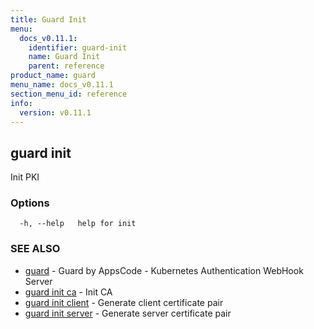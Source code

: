 ```yaml
---
title: Guard Init
menu:
  docs_v0.11.1:
    identifier: guard-init
    name: Guard Init
    parent: reference
product_name: guard
menu_name: docs_v0.11.1
section_menu_id: reference
info:
  version: v0.11.1
---
```


## guard init

Init PKI

### Options

```
  -h, --help   help for init
```

### SEE ALSO

* [guard](/docs/v0.11.1/reference/guard)	 - Guard by AppsCode - Kubernetes Authentication WebHook Server
* [guard init ca](/docs/v0.11.1/reference/guard_init_ca)	 - Init CA
* [guard init client](/docs/v0.11.1/reference/guard_init_client)	 - Generate client certificate pair
* [guard init server](/docs/v0.11.1/reference/guard_init_server)	 - Generate server certificate pair


